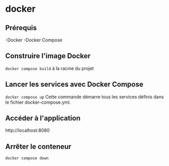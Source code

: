 # docker

## Prérequis

-Docker
-Docker Compose

## Construire l'image Docker

`docker compose build` à la racine du projet

## Lancer les services avec Docker Compose

`docker compose up` 
Cette commande démarre tous les services définis dans le fichier docker-compose.yml.

## Accéder à l'application 

http://localhost:8080

## Arrêter le conteneur

`docker compose down`